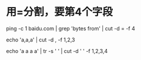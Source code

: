 
# 用=分割，要第4个字段

ping -c 1 baidu.com | grep 'bytes from' | cut -d = -f 4

echo 'a,a,a' | cut -d , -f 1,2,3

echo 'a   a a     a' | tr -s ' ' | cut -d ' ' -f 1,2,3,4
